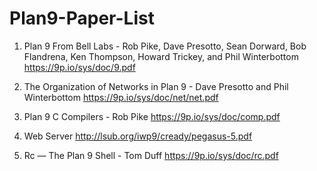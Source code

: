 # Plan9-Paper-List

1. Plan 9 From Bell Labs - Rob Pike, Dave Presotto, Sean Dorward, Bob Flandrena, Ken Thompson, Howard Trickey, and Phil Winterbottom
https://9p.io/sys/doc/9.pdf

2. The Organization of Networks in Plan 9 - Dave Presotto and Phil Winterbottom
https://9p.io/sys/doc/net/net.pdf

3. Plan 9 C Compilers - Rob Pike
https://9p.io/sys/doc/comp.pdf

4. Web Server 
http://lsub.org/iwp9/cready/pegasus-5.pdf

5. Rc — The Plan 9 Shell - Tom Duff
https://9p.io/sys/doc/rc.pdf
